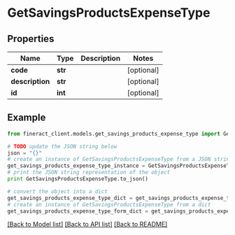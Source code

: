 # GetSavingsProductsExpenseType


## Properties

Name | Type | Description | Notes
------------ | ------------- | ------------- | -------------
**code** | **str** |  | [optional] 
**description** | **str** |  | [optional] 
**id** | **int** |  | [optional] 

## Example

```python
from fineract_client.models.get_savings_products_expense_type import GetSavingsProductsExpenseType

# TODO update the JSON string below
json = "{}"
# create an instance of GetSavingsProductsExpenseType from a JSON string
get_savings_products_expense_type_instance = GetSavingsProductsExpenseType.from_json(json)
# print the JSON string representation of the object
print GetSavingsProductsExpenseType.to_json()

# convert the object into a dict
get_savings_products_expense_type_dict = get_savings_products_expense_type_instance.to_dict()
# create an instance of GetSavingsProductsExpenseType from a dict
get_savings_products_expense_type_form_dict = get_savings_products_expense_type.from_dict(get_savings_products_expense_type_dict)
```
[[Back to Model list]](../README.md#documentation-for-models) [[Back to API list]](../README.md#documentation-for-api-endpoints) [[Back to README]](../README.md)


